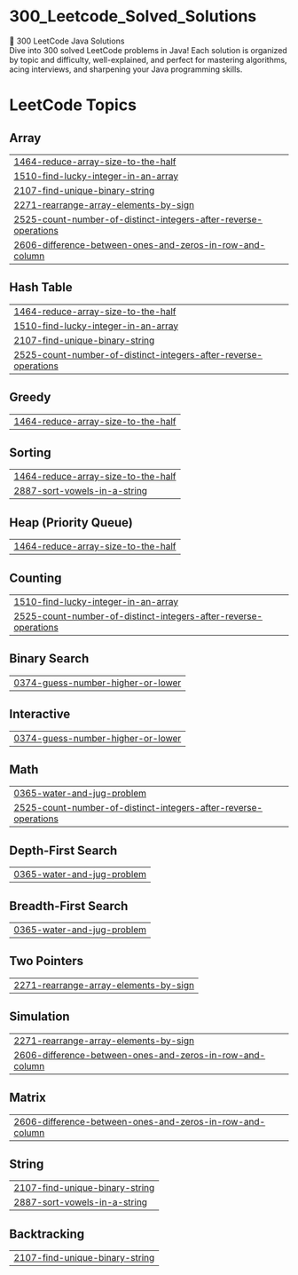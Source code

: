 # 300_Leetcode_Solved_Solutions
🚀 300 LeetCode Java Solutions   
Dive into 300 solved LeetCode problems in Java! Each solution is organized by topic and difficulty, well-explained, and perfect for mastering algorithms, acing interviews, and sharpening your Java programming skills.

<!---LeetCode Topics Start-->
# LeetCode Topics
## Array
|  |
| ------- |
| [1464-reduce-array-size-to-the-half](https://github.com/kirubaharan181/300_Leetcode_Solved_Solutions/tree/master/1464-reduce-array-size-to-the-half) |
| [1510-find-lucky-integer-in-an-array](https://github.com/kirubaharan181/300_Leetcode_Solved_Solutions/tree/master/1510-find-lucky-integer-in-an-array) |
| [2107-find-unique-binary-string](https://github.com/kirubaharan181/300_Leetcode_Solved_Solutions/tree/master/2107-find-unique-binary-string) |
| [2271-rearrange-array-elements-by-sign](https://github.com/kirubaharan181/300_Leetcode_Solved_Solutions/tree/master/2271-rearrange-array-elements-by-sign) |
| [2525-count-number-of-distinct-integers-after-reverse-operations](https://github.com/kirubaharan181/300_Leetcode_Solved_Solutions/tree/master/2525-count-number-of-distinct-integers-after-reverse-operations) |
| [2606-difference-between-ones-and-zeros-in-row-and-column](https://github.com/kirubaharan181/300_Leetcode_Solved_Solutions/tree/master/2606-difference-between-ones-and-zeros-in-row-and-column) |
## Hash Table
|  |
| ------- |
| [1464-reduce-array-size-to-the-half](https://github.com/kirubaharan181/300_Leetcode_Solved_Solutions/tree/master/1464-reduce-array-size-to-the-half) |
| [1510-find-lucky-integer-in-an-array](https://github.com/kirubaharan181/300_Leetcode_Solved_Solutions/tree/master/1510-find-lucky-integer-in-an-array) |
| [2107-find-unique-binary-string](https://github.com/kirubaharan181/300_Leetcode_Solved_Solutions/tree/master/2107-find-unique-binary-string) |
| [2525-count-number-of-distinct-integers-after-reverse-operations](https://github.com/kirubaharan181/300_Leetcode_Solved_Solutions/tree/master/2525-count-number-of-distinct-integers-after-reverse-operations) |
## Greedy
|  |
| ------- |
| [1464-reduce-array-size-to-the-half](https://github.com/kirubaharan181/300_Leetcode_Solved_Solutions/tree/master/1464-reduce-array-size-to-the-half) |
## Sorting
|  |
| ------- |
| [1464-reduce-array-size-to-the-half](https://github.com/kirubaharan181/300_Leetcode_Solved_Solutions/tree/master/1464-reduce-array-size-to-the-half) |
| [2887-sort-vowels-in-a-string](https://github.com/kirubaharan181/300_Leetcode_Solved_Solutions/tree/master/2887-sort-vowels-in-a-string) |
## Heap (Priority Queue)
|  |
| ------- |
| [1464-reduce-array-size-to-the-half](https://github.com/kirubaharan181/300_Leetcode_Solved_Solutions/tree/master/1464-reduce-array-size-to-the-half) |
## Counting
|  |
| ------- |
| [1510-find-lucky-integer-in-an-array](https://github.com/kirubaharan181/300_Leetcode_Solved_Solutions/tree/master/1510-find-lucky-integer-in-an-array) |
| [2525-count-number-of-distinct-integers-after-reverse-operations](https://github.com/kirubaharan181/300_Leetcode_Solved_Solutions/tree/master/2525-count-number-of-distinct-integers-after-reverse-operations) |
## Binary Search
|  |
| ------- |
| [0374-guess-number-higher-or-lower](https://github.com/kirubaharan181/300_Leetcode_Solved_Solutions/tree/master/0374-guess-number-higher-or-lower) |
## Interactive
|  |
| ------- |
| [0374-guess-number-higher-or-lower](https://github.com/kirubaharan181/300_Leetcode_Solved_Solutions/tree/master/0374-guess-number-higher-or-lower) |
## Math
|  |
| ------- |
| [0365-water-and-jug-problem](https://github.com/kirubaharan181/300_Leetcode_Solved_Solutions/tree/master/0365-water-and-jug-problem) |
| [2525-count-number-of-distinct-integers-after-reverse-operations](https://github.com/kirubaharan181/300_Leetcode_Solved_Solutions/tree/master/2525-count-number-of-distinct-integers-after-reverse-operations) |
## Depth-First Search
|  |
| ------- |
| [0365-water-and-jug-problem](https://github.com/kirubaharan181/300_Leetcode_Solved_Solutions/tree/master/0365-water-and-jug-problem) |
## Breadth-First Search
|  |
| ------- |
| [0365-water-and-jug-problem](https://github.com/kirubaharan181/300_Leetcode_Solved_Solutions/tree/master/0365-water-and-jug-problem) |
## Two Pointers
|  |
| ------- |
| [2271-rearrange-array-elements-by-sign](https://github.com/kirubaharan181/300_Leetcode_Solved_Solutions/tree/master/2271-rearrange-array-elements-by-sign) |
## Simulation
|  |
| ------- |
| [2271-rearrange-array-elements-by-sign](https://github.com/kirubaharan181/300_Leetcode_Solved_Solutions/tree/master/2271-rearrange-array-elements-by-sign) |
| [2606-difference-between-ones-and-zeros-in-row-and-column](https://github.com/kirubaharan181/300_Leetcode_Solved_Solutions/tree/master/2606-difference-between-ones-and-zeros-in-row-and-column) |
## Matrix
|  |
| ------- |
| [2606-difference-between-ones-and-zeros-in-row-and-column](https://github.com/kirubaharan181/300_Leetcode_Solved_Solutions/tree/master/2606-difference-between-ones-and-zeros-in-row-and-column) |
## String
|  |
| ------- |
| [2107-find-unique-binary-string](https://github.com/kirubaharan181/300_Leetcode_Solved_Solutions/tree/master/2107-find-unique-binary-string) |
| [2887-sort-vowels-in-a-string](https://github.com/kirubaharan181/300_Leetcode_Solved_Solutions/tree/master/2887-sort-vowels-in-a-string) |
## Backtracking
|  |
| ------- |
| [2107-find-unique-binary-string](https://github.com/kirubaharan181/300_Leetcode_Solved_Solutions/tree/master/2107-find-unique-binary-string) |
<!---LeetCode Topics End-->
